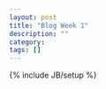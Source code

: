 ```yaml
---
layout: post
title: "Blog Week 1"
description: ""
category: 
tags: []
---
```

{% include JB/setup %}
